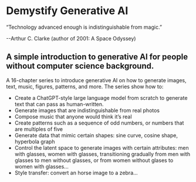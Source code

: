 # Demystify Generative AI

“Technology advanced enough is indistinguishable from magic.”

--Arthur C. Clarke (author of 2001: A Space Odyssey)


## A simple introduction to generative AI for people without computer science background.

A 16-chapter series to introduce generative AI on how to generate images, text, music, figures, patterns, and more. The series show how to:

* Create a ChatGPT-style large language model from scratch to generate text that can pass as human-written.
* Generate images that are indistinguishable from real photos
* Compose music that anyone would think it’s real
* Create patterns such as a sequence of odd numbers, or numbers that are multiples of five
* Generate data that mimic certain shapes: sine curve, cosine shape, hyperbola graph
* Control the latent space to generate images with certain attributes: men with glasses, women with glasses, transitioning gradually from men with glasses to men without glasses, or from women without glases to women with glasses...
* Style transfer: convert an horse image to a zebra... 


